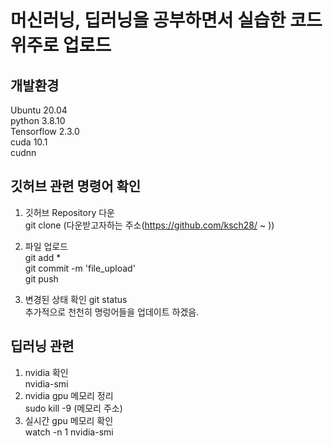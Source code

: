 # 머신러닝, 딥러닝을 공부하면서 실습한 코드 위주로 업로드<br/>

## 개발환경<br/>
Ubuntu 20.04<br/>
python 3.8.10<br/>
Tensorflow 2.3.0<br/>
cuda 10.1<br/>
cudnn <br/>

## 깃허브 관련 명령어 확인
1. 깃허브 Repository 다운<br/>
git clone (다운받고자하는 주소(https://github.com/ksch28/ ~ ))<br/>
2. 파일 업로드<br/>
git add * <br/>
git commit -m 'file_upload'<br/>
git push<br/>

3. 변경된 상태 확인
git status<br/>
추가적으로 천천히 명렁어들을 업데이트 하겠음.<br/>

## 딥러닝 관련<br/>
1. nvidia 확인<br/>
nvidia-smi<br/>
2. nvidia gpu 메모리 정리<br/>
sudo kill -9 (메모리 주소) <br/>
3. 실시간 gpu 메모리 확인<br/>
watch -n 1 nvidia-smi<br/>
